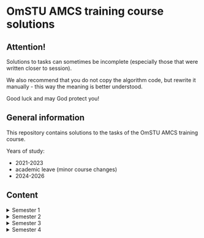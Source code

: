 # OmSTU AMCS training course solutions

## Attention!

Solutions to tasks can sometimes be incomplete
(especially those that were written closer to session).

We also recommend that you do not copy the algorithm code,
but rewrite it manually - this way the meaning is better understood.

Good luck and may God protect you!

## General information

This repository contains solutions to the tasks of the OmSTU AMCS training course.

Years of study:
- 2021-2023
- academic leave (minor course changes)
- 2024-2026

## Content

<details>
    <summary>Semester 1</summary>
</details>

<details>
    <summary>Semester 2</summary>
</details>

<details>
    <summary>Semester 3</summary>
</details>

<details>
    <summary>Semester 4</summary>
</details>
